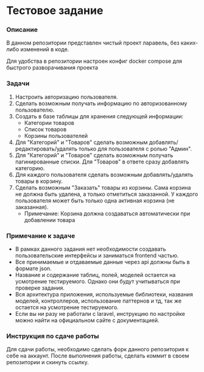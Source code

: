 # Тестовое задание

### Описание
В данном репозитории представлен чистый проект ларавель, без каких-либо изменений в коде.

Для удобства в репозитории настроен конфиг docker compose для быстрого разворачивания проекта 

### Задачи
1) Настроить авторизацию пользователя.
2) Сделать возможным получать информацию по авторизованному пользователю.
3) Создать в базе таблицы для хранения следующей информации:
   * Категории товаров
   * Список товаров
   * Корзины пользователей
4) Для "Категорий" и "Товаров" сделать возможным добавлять/редактировать/удалять только для пользователя с ролью "Админ".
5) Для "Категорий" и "Товаров" сделать возможным получать пагинированные списки. Для "Товаров" в ответе сразу добавлять категорию.
6) Для каждого пользователя сделать возможным добавлять/удалять товары в корзину.
7) Сделать возможным "Заказать" товары из корзины. Сама корзина не должна быть удалена, а только отметиться заказанной. У каждого пользователя может быть только одна активная корзина (не заказанная).
   * Примечание: Корзина должна создаваться автоматически при добавлении товара

### Примечание к задаче
* В рамках данного задания нет необходимости создавать пользовательские интерфейсы и заниматься frontend частью.
* Все принимаемые и отдаваемые данные через api должны быть в формате json.
* Название и содержание таблиц, полей, моделей остается на усмотрение тестируемого. Однако они будут учитываться при проверке задания.
* Вся архитектура приложения, используемые библиотеки, названия моделей, контроллеров, использование паттернов и тд, так же остается на усмотрение тестируемого.
* Если вы ни разу не работали с laravel, инструкцию по настройке можно найти на официальном сайте с документацией. 

### Инструкция по сдаче работы
Для сдачи работы, необходимо сделать форк данного репозитория к себе на аккаунт. После выполнения работы, сделать коммит в своем репозитории и скинуть ссылку.

